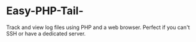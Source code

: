 Easy-PHP-Tail-
==============

Track and view log files using PHP and a web browser. Perfect if you can't SSH or have a dedicated server. 